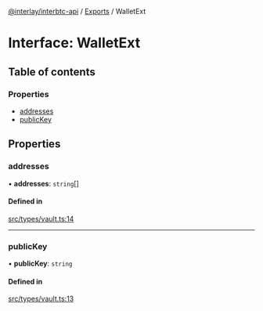 [@interlay/interbtc-api](/README.md) / [Exports](/modules.md) / WalletExt

# Interface: WalletExt

## Table of contents

### Properties

- [addresses](/interfaces/WalletExt.md#addresses)
- [publicKey](/interfaces/WalletExt.md#publickey)

## Properties

### <a id="addresses" name="addresses"></a> addresses

• **addresses**: `string`[]

#### Defined in

[src/types/vault.ts:14](https://github.com/interlay/interbtc-api/blob/b81f698/src/types/vault.ts#L14)

___

### <a id="publickey" name="publickey"></a> publicKey

• **publicKey**: `string`

#### Defined in

[src/types/vault.ts:13](https://github.com/interlay/interbtc-api/blob/b81f698/src/types/vault.ts#L13)
